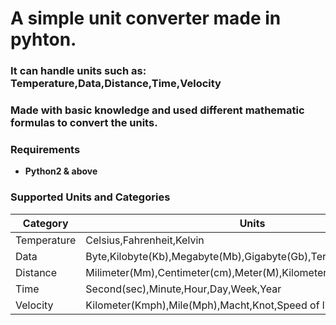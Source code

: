 # A simple unit converter made in pyhton.
### It can handle units such as: Temperature,Data,Distance,Time,Velocity
###  Μade with basic knowledge and used different mathematic formulas to convert  the units.
### Requirements
* **Python2 & above**

### Supported Units and Categories

| Category          | Units                                                                                                                                                                                                                                                                                                                     |
|-------------------|------------------------------------------------------------------------------------------------------------------------------------------------------------------------------------------------------------------------------------------------------------------------------------------------------------------------------------------------------------------------------------------------------------------------------------------|                                                                                                               
| Temperature       | Celsius,Fahrenheit,Kelvin 
  Data              |  Byte,Kilobyte(Kb),Megabyte(Mb),Gigabyte(Gb),Terabyte(Tb)      
  Distance          |  Milimeter(Mm),Centimeter(cm),Meter(M),Kilometer(Km),Mile,Inch,Foot
  Time              |  Second(sec),Minute,Hour,Day,Week,Year
  Velocity          |  Kilometer(Kmph),Mile(Mph),Macht,Knot,Speed of light(C)
                                                                                                             
